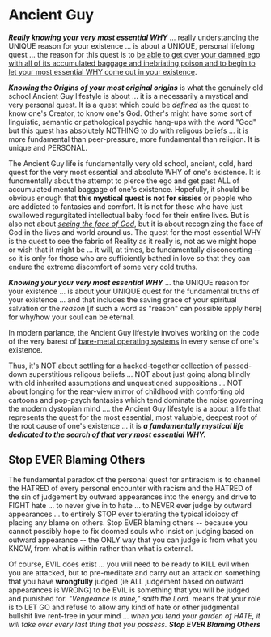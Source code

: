 # Ancient Guy

***Really knowing your very most essential WHY*** ... really understanding the UNIQUE reason for your existence ... is about a UNIQUE, personal lifelong quest ... the reason for this quest is to [be able to get over your damned ego with all of its accumulated baggage and inebriating poison and to begin to let your most essential WHY come out in your existence](https://kidadl.com/quotes/best-meister-eckhart-quotes-from-the-german-monist-philosopher).

***Knowing the Origins of your most original origins*** is what the genuinely old school Ancient Guy lifestyle is about ... it is a necessarily a mystical and very personal quest. It is a quest which could be *defined* as the quest to know one's Creator, to know one's God. Other's might have some sort of linguistic, semantic or pathological psychic hang-ups with the word "God" but this quest has absolutely NOTHING to do with religous beliefs ... it is more fundamental than peer-pressure, more fundamental than religion. It is unique and PERSONAL.

The Ancient Guy life is fundamentally very old school, ancient, cold, hard quest for the very most essential and absolute WHY of one's existence. It is fundmentally about the attempt to pierce the ego and get past ALL of accumulated mental baggage of one's existence. Hopefully, it should be obvious enough that **this mystical quest is not for sissies** or people who are addicted to fantasies and comfort. It is not for those who have just swallowed regurgitated intellectual baby food for their entire lives. But is also not about [*seeing the face of God*](https://www.biblestudytools.com/exodus/33-20.html), but it is about recognizing the face of God in the lives and world around us. The quest for the most essential WHY is the quest to see the fabric of Reality as it really is, not as we might hope or wish that it might be ... it will, at times, be fundamentally disconcerting -- so it is only for those who are sufficiently bathed in love so that they can endure the extreme discomfort of some very cold truths.

***Knowing your your very most essential WHY*** ... the UNIQUE reason for your existence ... is about your UNIQUE quest for the fundamental truths of your existence ... and that includes the saving grace of your spiritual salvation or the *reason* [if such a word as "reason" can possible apply here] for why/how your soul can be eternal.


In modern parlance, the Ancient Guy lifestyle involves working on the code of the very barest of [bare-metal operating systems](https://en.wikipedia.org/wiki/Bare_machine) in every sense of one's existence. 

Thus, it's NOT about settling for a hacked-together collection of passed-down superstitious religous beliefs ... NOT about just going along blindly with old inherited assumptions and unquestioned suppositions ... NOT about longing for the rear-view mirror of childhood with comforting old cartoons and pop-psych fantasies which tend dominate the noise governing the modern dystopian mind .... the Ancient Guy lifestyle is a about a life that represents the quest for the most essential, most valuable, deepest root of the root cause of one's existence ... it is ***a fundamentally mystical life dedicated to the search of that very most essential WHY.*** 

## Stop EVER Blaming Others

The fundamental paradox of the personal quest for antiracism is to channel the HATRED of every personal encounter with racism and the HATRED of the sin of judgement by outward appearances into the energy and drive to FIGHT hate ... to never give in to hate ... to NEVER ever judge by outward appearances ... to entirely STOP ever tolerating the typical idoiocy of placing any blame on others.  Stop EVER blaming others -- because you cannot possibly hope to fix doomed souls who insist on judging based on outward appearance -- the ONLY way that you can judge is from what you KNOW, from what is within rather than what is external.

Of course, EVIL does exist ... you will need to be ready to KILL evil when you are attacked, but to pre-meditate and carry out an attack on something that you have **wrongfully** judged (ie ALL judgement based on outward appearances is WRONG) to be EVIL is something that you will be judged and punished for.  *"Vengeance is mine," saith the Lord.* means that your role is to LET GO and refuse to allow any kind of hate or other judgmental bullshit live rent-free in your mind ... *when you tend your garden of HATE, it will take over every last thing that you possess.* ***Stop EVER Blaming Others***
